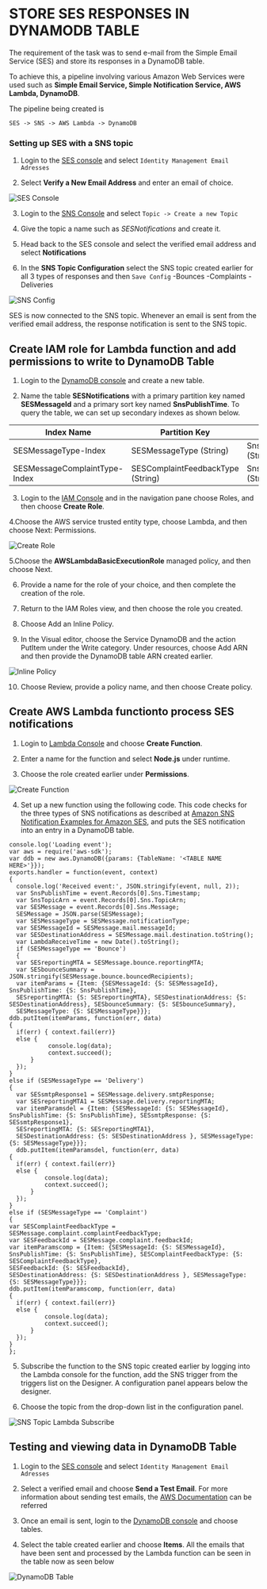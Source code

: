 # STORE SES RESPONSES IN DYNAMODB TABLE

The requirement of the task was to send e-mail from the Simple Email Service (SES) and store its responses in a DynamoDB table.

To achieve this, a pipeline involving various Amazon Web Services were used such as **Simple Email Service, Simple Notification Service, AWS Lambda, DynamoDB**.

The pipeline being created is 
```
SES -> SNS -> AWS Lambda -> DynamoDB
```

### Setting up SES with a SNS topic

1. Login to the [SES console](https://ap-south-1.console.aws.amazon.com/ses/home) and select `Identity Management Email Adresses`

2. Select **Verify a New Email Address** and enter an email of choice.

![SES Console](/screenshots/SES%20console.png)

3. Login to the [SNS Console](https://ap-south-1.console.aws.amazon.com/sns/v3/home?region=ap-south-1#/topics) and select `Topic -> Create a new Topic`

4. Give the topic a name such as *SESNotifications* and create it.

5. Head back to the SES console and select the verified email address and select **Notifications**

6. In the **SNS Topic Configuration** select the SNS topic created earlier for all 3 types of responses and then `Save Config`
    -Bounces
    -Complaints
    -Deliveries

![SNS Config](/screenshots/SNS%20config.png)

SES is now connected to the SNS topic. Whenever an email is sent from the verified email address, the response notification is sent to the SNS topic.


## Create IAM role for Lambda function and add permissions to write to DynamoDB Table

1. Login to the [DynamoDB console](https://console.aws.amazon.com/dynamodb/home) and create a new table.

2. Name the table **SESNotifications** with a primary partition key named **SESMessageId** and a primary sort key named **SnsPublishTime**. To query the table, we can set up secondary indexes as shown below.

| Index Name                    | Partition Key                     | Sort Key                |
|-------------------------------|-----------------------------------|-------------------------|
| SESMessageType-Index          | SESMessageType (String)           | SnsPublishTime (String) |
| SESMessageComplaintType-Index | SESComplaintFeedbackType (String) | SnsPublishTime (String) |

3. Login to the [IAM Console](https://console.aws.amazon.com/iam/home?) and in the navigation pane choose Roles, and then choose **Create Role**.

4.Choose the AWS service trusted entity type, choose Lambda, and then choose Next: Permissions.

![Create Role](/screenshots/Create%20role.png)

5.Choose the **AWSLambdaBasicExecutionRole** managed policy, and then choose Next.

6. Provide a name for the role of your choice, and then complete the creation of the role.

7. Return to the IAM Roles view, and then choose the role you created.

8. Choose Add an Inline Policy.

9. In the Visual editor, choose the Service DynamoDB and the action PutItem under the Write category. Under resources, choose Add ARN and then provide the DynamoDB table ARN created earlier.

![Inline Policy](/screenshots/Inline%20Policy.png)

10. Choose Review, provide a policy name, and then choose Create policy.


## Create AWS Lambda functionto process SES notifications

1. Login to [Lambda Console](https://ap-south-1.console.aws.amazon.com/lambda/home) and choose **Create Function**.

2. Enter a name for the function and select **Node.js** under runtime. 

3. Choose the role created earlier under **Permissions**.

![Create Function](/screenshots/Create%20Function.png)

4. Set up a new function using the following code. This code checks for the three types of SNS notifications as described at [Amazon SNS Notification Examples for Amazon SES](https://docs.aws.amazon.com/ses/latest/DeveloperGuide/notification-examples.html), and puts the SES notification into an entry in a DynamoDB table.

```node
console.log('Loading event');
var aws = require('aws-sdk');
var ddb = new aws.DynamoDB({params: {TableName: '<TABLE NAME HERE>'}});
exports.handler = function(event, context)
{
  console.log('Received event:', JSON.stringify(event, null, 2));
  var SnsPublishTime = event.Records[0].Sns.Timestamp;
  var SnsTopicArn = event.Records[0].Sns.TopicArn;
  var SESMessage = event.Records[0].Sns.Message;
  SESMessage = JSON.parse(SESMessage);
  var SESMessageType = SESMessage.notificationType;
  var SESMessageId = SESMessage.mail.messageId;
  var SESDestinationAddress = SESMessage.mail.destination.toString();
  var LambdaReceiveTime = new Date().toString();
  if (SESMessageType == 'Bounce')
  {
  var SESreportingMTA = SESMessage.bounce.reportingMTA;
  var SESbounceSummary = JSON.stringify(SESMessage.bounce.bouncedRecipients);
  var itemParams = {Item: {SESMessageId: {S: SESMessageId}, SnsPublishTime: {S: SnsPublishTime},
  SESreportingMTA: {S: SESreportingMTA}, SESDestinationAddress: {S: SESDestinationAddress}, SESbounceSummary: {S: SESbounceSummary},
  SESMessageType: {S: SESMessageType}}};
ddb.putItem(itemParams, function(err, data)
{
  if(err) { context.fail(err)}
  else {
           console.log(data);
           context.succeed();
      }
  });
}
else if (SESMessageType == 'Delivery')
{
  var SESsmtpResponse1 = SESMessage.delivery.smtpResponse;
  var SESreportingMTA1 = SESMessage.delivery.reportingMTA;
  var itemParamsdel = {Item: {SESMessageId: {S: SESMessageId}, SnsPublishTime: {S: SnsPublishTime}, SESsmtpResponse: {S: SESsmtpResponse1},
  SESreportingMTA: {S: SESreportingMTA1},
  SESDestinationAddress: {S: SESDestinationAddress }, SESMessageType: {S: SESMessageType}}};
  ddb.putItem(itemParamsdel, function(err, data)
{
  if(err) { context.fail(err)}
  else {
          console.log(data);
          context.succeed();
      }
  });
}
else if (SESMessageType == 'Complaint')
{
var SESComplaintFeedbackType = SESMessage.complaint.complaintFeedbackType;
var SESFeedbackId = SESMessage.complaint.feedbackId;
var itemParamscomp = {Item: {SESMessageId: {S: SESMessageId}, SnsPublishTime: {S: SnsPublishTime}, SESComplaintFeedbackType: {S: SESComplaintFeedbackType},
SESFeedbackId: {S: SESFeedbackId},
SESDestinationAddress: {S: SESDestinationAddress }, SESMessageType: {S: SESMessageType}}};
ddb.putItem(itemParamscomp, function(err, data)
{
  if(err) { context.fail(err)}
  else {
          console.log(data);
          context.succeed();
      }
  });
}
};
```

5. Subscribe the function to the SNS topic created earlier by logging into the Lambda console for the function, add the SNS trigger from the triggers list on the Designer. A configuration panel appears below the designer.

6. Choose the topic from the drop-down list in the configuration panel.

![SNS Topic Lambda Subscribe](/screenshots/Lambda%20SNS%20Connection.png)


## Testing and viewing data in DynamoDB Table

1. Login to the [SES console](https://ap-south-1.console.aws.amazon.com/ses/home) and select `Identity Management Email Adresses`

2. Select a verified email and choose **Send a Test Email**. For more information about sending test emails, the [AWS Documentation](https://docs.aws.amazon.com/ses/latest/DeveloperGuide/send-email-simulator.html) can be referred

3. Once an email is sent, login to the [DynamoDB console](https://console.aws.amazon.com/dynamodb/home) and choose tables.

4. Select the table created earlier and choose **Items**. All the emails that have been sent and processed by the Lambda function can be seen in the table now as seen below

![DynamoDB Table](/screenshots/DynamoDB%20Table.png)
